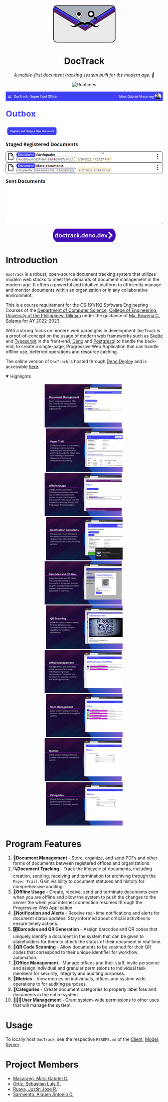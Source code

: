 <div align="center">

<img alt="DocTrack Logo" src="client/src/assets/icons/LogoMain.svg" width=200/>

# DocTrack 

*A mobile-first document tracking system built for the modern age. 🚀*

![Runtimes](https://skillicons.dev/icons?i=svelte,ts,deno,postgres,html,css,&theme=light)

![Operation](docs/Operation.gif)

<a href="https://doctrack.deno.dev/">
    <img alt="Link to Website" src="./docs/web-anchor.png" width="40%"/>
</a>

</div>

# Introduction

`DocTrack` is a robust, open-source document tracking system that utilizes modern web stacks to meet the demands of document management in the modern age. It offers a powerful and intuitive platform to efficiently manage and monitor documents within an organization or in any collaborative environment.

This is a course requirement for the CS 191/192 Software Engineering Courses of the [Department of Computer Science][dcs], [College of Engineering][coe], [University of the Philippines, Diliman][upd] under the guidance of [Ma. Rowena C. Solamo](https://dcs.upd.edu.ph/people/rowena-solamo/) for AY 2022-2023.

With a strong focus on modern web paradigms in development: `DocTrack` is a proof-of-concept on the usage of modern web frameworks such as [Svelte][svelte] and [Typescript][ts] in the front-end, [Deno][deno] and [Postgresql][pgsql] to handle the back-end, to create a single-page, Progressive Web Application that can handle offline use, deferred operations and resource caching.

The online version of `DocTrack` is hosted through [Deno Deploy][denodeploy] and is accessible [here][dtrack].

[dtrack]: https://doctrack.deno.dev/
[dcs]: https://dcs.upd.edu.ph/
[coe]: https://coe.upd.edu.ph/
[upd]: https://upd.edu.ph/
[svelte]: https://svelte.dev/
[ts]: https://www.typescriptlang.org/
[deno]: https://deno.com/
[denodeploy]: https://deno.com/deploy/
[pgsql]: https://www.postgresql.org/

<details open>
    <summary>
        Highlights
    </summary>
    <br />
    <div align="center">
        <img width="49%" src="./docs/features/doc-man.png" alt="doc-man" /> 
        &nbsp;
        <img width="49%" src="./docs/features/paper-trail.png" alt="paper-trail" /> 
    </div>
    <div align="center">
        <img width="49%" src="./docs/features/offline-usage.png" alt="ofline-usage" /> 
        &nbsp;
        <img width="49%" src="./docs/features/notifs-alert.png" alt="notifs-alert" /> 
    </div>
    <div align="center">
        <img width="49%" src="./docs/features/barcode-qr.png" alt="barcode-qr" /> 
        &nbsp;
        <img width="49%" src="./docs/features/qr-scan.png" alt="qr-scan" /> 
    </div>
    <div align="center">
        <img width="49%" src="./docs/features/office-man.png" alt="office-man" /> 
        &nbsp;
        <img width="49%" src="./docs/features/user-man.png" alt="user-man" /> 
    </div>
    <div align="center">
        <img width="49%" src="./docs/features/metrics.png" alt="metrics" /> 
        &nbsp;
        <img width="49%" src="./docs/features/categories.png" alt="categories" /> 
    </div>
</details>

# Program Features

1. **📄Document Management** - Store, organize, and send PDFs and other forms of documents between registered offices and organizations.
2. **🔍Document Tracking** - Track the lifecycle of documents, including creation, sending, receiving and termination for archiving through the `Paper Trail`. Gain visibility to document statuses and history for comprehensive auditing.
3. **🔁Offline Usage** - Create, receive, send and terminate documents even when you are offline and allow the system to push the changes to the server the when your internet connection resumes through the Progressive Web Application.
4. **🔔Notification and Alerts** - Receive real-time notifications and alerts for document status updates. Stay informed about criticial activities to ensure timely actions.
5. **#️⃣Barcodes and QR Generation** - Assign barcodes and QR codes that uniquely identify a document in the system that can be given to stakeholders for them to check the status of their document in real time.
6. **📸QR Code Scanning** - Allow documents to be scanned for their QR codes that correspond to their unique identifier for workflow automation.
7. **💼Office Management** - Manage offices and their staff, invite personnel and assign individual and granular permissions to individual task members for security, integrity and auditing purposes.
8. **📶Metrics** - View metrics on individuals, offices and system wide operations to for auditing purposes.
9. **📁Categories** - Create document categories to properly label files and documents in the entire system.
10. **👨🏻‍💼User Management** - Grant system-wide permissions to other uses that will manage the system.

# Usage

To locally host `DocTrack`, see the respective `README.md` of the [Client][clientrme], [Model][modelrme], [Server][serverrme].

[clientrme]: ./client/README.md
[modelrme]: ./model/README.md
[serverrme]: ./server/README.md

# Project Members

* [Macaraeg, Marc Gabriel C.](https://github.com/SporadicToast)
* [Ortiz, Sebastian Luis S.](https://github.com/Some-Dood)
* [Ruaya, Justin Jose R.](https://github.com/justinruaya123)
* [Sarmiento, Alquen Antonio D.](https://github.com/Arukuen)
